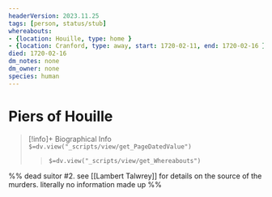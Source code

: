 ```yaml
---
headerVersion: 2023.11.25
tags: [person, status/stub]
whereabouts:
- {location: Houille, type: home }
- {location: Cranford, type: away, start: 1720-02-11, end: 1720-02-16 }
died: 1720-02-16
dm_notes: none
dm_owner: none
species: human
---
```

# Piers of Houille
>[!info]+ Biographical Info  
> `$=dv.view("_scripts/view/get_PageDatedValue")`  
>> `$=dv.view("_scripts/view/get_Whereabouts")`

%% dead suitor #2. see [[Lambert Talwrey]] for details on the source of the murders. literally no information made up %%
